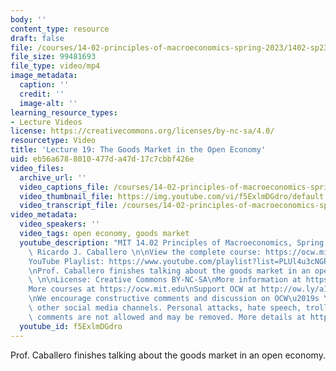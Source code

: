 ```yaml
---
body: ''
content_type: resource
draft: false
file: /courses/14-02-principles-of-macroeconomics-spring-2023/1402-sp23-lecture-19-v2_360p_16_9.mp4
file_size: 99481693
file_type: video/mp4
image_metadata:
  caption: ''
  credit: ''
  image-alt: ''
learning_resource_types:
- Lecture Videos
license: https://creativecommons.org/licenses/by-nc-sa/4.0/
resourcetype: Video
title: 'Lecture 19: The Goods Market in the Open Economy'
uid: eb56a678-8010-477d-a47d-17c7cbbf426e
video_files:
  archive_url: ''
  video_captions_file: /courses/14-02-principles-of-macroeconomics-spring-2023/1b62H3MDe4iXJREffk7GaxLY2EUjB2VlW_transcript.webvtt
  video_thumbnail_file: https://img.youtube.com/vi/f5ExlmDGdro/default.jpg
  video_transcript_file: /courses/14-02-principles-of-macroeconomics-spring-2023/1b62H3MDe4iXJREffk7GaxLY2EUjB2VlW_transcript.pdf
video_metadata:
  video_speakers: ''
  video_tags: open economy, goods market
  youtube_description: "MIT 14.02 Principles of Macroeconomics, Spring 2023\nInstructor:\
    \ Ricardo J. Caballero \n\nView the complete course: https://ocw.mit.edu/courses/14-02-principles-of-macroeconomics-spring-2023/\n\
    YouTube Playlist: https://www.youtube.com/playlist?list=PLUl4u3cNGP62EXoZ4B3_Ob7lRRwpGQxkb\n\
    \nProf. Caballero finishes talking about the goods market in an open economy.\
    \ \n\nLicense: Creative Commons BY-NC-SA\nMore information at https://ocw.mit.edu/terms\n\
    More courses at https://ocw.mit.edu\nSupport OCW at http://ow.ly/a1If50zVRlQ\n\
    \nWe encourage constructive comments and discussion on OCW\u2019s YouTube and\
    \ other social media channels. Personal attacks, hate speech, trolling, and inappropriate\
    \ comments are not allowed and may be removed. More details at https://ocw.mit.edu/comments."
  youtube_id: f5ExlmDGdro
---
```

Prof. Caballero finishes talking about the goods market in an open economy.
